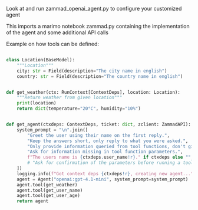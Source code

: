 Look at and run zammad_openai_agent.py to configure your customized agent

This imports a marimo notebook zammad.py containing the implementation of the agent and some additional API calls

Example on how tools can be defined:

```py

class Location(BaseModel):
    """Location"""
    city: str = Field(description="The city name in english")
    country: str = Field(description="The country name in english")


def get_weather(ctx: RunContext[ContextDeps], location: Location):
    """Return weather from given location"""
    print(location)
    return dict(temperature="20°C", humidity="10%")


def get_agent(ctxdeps: ContextDeps, ticket: dict, zclient: ZammadAPI):
    system_prompt = "\n".join([
        "Greet the user using their name on the first reply.",
        "Keep the answers short, only reply to what you were asked.",
        "Only provide information queried from tool functions, don't give other information.",
        "Ask for information missing in tool function parameters.",
        f"The users name is {ctxdeps.user_name!r}." if ctxdeps else "",
        # "Ask for confirmation of the parameters before running a tool function.",
    ])
    logging.info(f"Got context deps {ctxdeps!r}, creating new agent...")
    agent = Agent("openai:gpt-4.1-mini", system_prompt=system_prompt)
    agent.tool(get_weather)
    agent.tool(get_user_name)
    agent.tool(get_user_age)
    return agent
```
